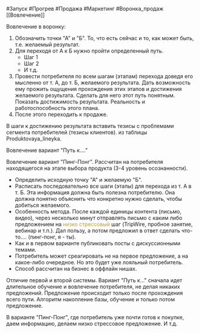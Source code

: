 #Запуск #Прогрев #Продажа #Маркетинг #Воронка_продаж 
[[Вовлечение]]

Вовлечение в воронку:
1. Обозначить точки "А" и "Б". То, что есть сейчас и то, как может быть, т.е. желаемый результат.
2. Для переходя от А к Б нужно пройти определенный путь.
	- Шаг 1
	- Шаг 2
	- И т.д.
3. Провести потребителя по всем шагам (этапам) перехода доведя его мысленно от т. А, до т. Б, желаемого результата. Дать возможность ему прожить ощущения прохождения этих этапов и достижения желаемого результата. Сделать для него этот путь понятным. Показать достижимость результата. Реальность и работоспособность этого плана.
4. После этого переходить к продаже.

В шаги к достижению результата вставить тезисы с проблемами сегмента потребителей (тезисы клиентов). из таблицы Produktovaya_lineyka.

Вовлечение вариант "Путь к...."


Вовлечение вариант "Пинг-Понг". Рассчитан на потребителя находящегося на этапе выбора продукта (3-4 уровень осознанности).
- Определить исходную точку "А" и желаемую "Б".
- Расписать последовательно все шаги (этапы) для перехода из т. А в т. Б. Эта информация должна быть полезна потребителю. Она должна понятно объяснить что конкретно нужно сделать, чтобы добиться желаемого.
- Особенность метода. После каждой единицы контента (письмо, видео), через несколько минут отправлять письмо с каким либо предложением на <span style='color:#c7952b'>низко  стрессовый</span> шаг (TripWire, пробное занятие, вебинар и т.п.). Дал пользу, а потом предложил в ответ сделать что-то.... (пинг-понг, я - ты).
- Как и в первом варианте публиковать посты с дискуссионными темами.
- Потребитель может среагировать не на первое предложение, а на какое-либо очередное. Но это будет уже лояльный потребитель.
- Способ рассчитан на бизнес в оффлайн нишах.


Отличие первой и второй системы.
Вариант "Путь к..." сначала идет длительное обучение и вовлечение потребителя, не делая никаких предложений. Предложение происходит только после прохождения всего пути. 
Алгоритм накопление базы, обучение и только потом предложение.

В варианте "Пинг-Понг", где потребитель уже почти готов к покупке, даем информацию, делаем низко стрессовое предложение. И т.д.